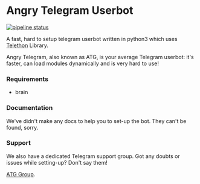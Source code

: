# Angry Telegram Userbot
[![pipeline status](https://gitlab.com/es3n1n/angry-telegram/badges/master/pipeline.svg)](https://gitlab.com/es3n1n/angry-telegram/-/commits/master)

A fast, hard to setup telegram userbot written in python3 which uses [Telethon](https://github.com/LonamiWebs/Telethon/) Library.

Angry Telegram, also known as ATG, is your average Telegram userbot: it's faster, can load modules dynamically and is very hard to use!

### Requirements
- brain

### Documentation
We've didn't make any docs to help you to set-up the bot.
They can't be found, sorry.

### Support
We also have a dedicated Telegram support group. Got any doubts or issues while setting-up? Don't say them!

[ATG Group](https://t.me/angrytelegram "Telegram").
